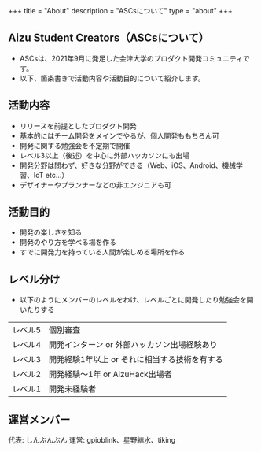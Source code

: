 +++
title = "About"
description = "ASCsについて"
type = "about"
+++

## Aizu Student Creators（ASCsについて）

- ASCsは、2021年9月に発足した会津大学のプロダクト開発コミュニティです。
- 以下、箇条書きで活動内容や活動目的について紹介します。

## 活動内容

- リリースを前提としたプロダクト開発
- 基本的にはチーム開発をメインでやるが、個人開発ももちろん可
- 開発に関する勉強会を不定期で開催
- レベル3以上（後述）を中心に外部ハッカソンにも出場
- 開発分野は問わず、好きな分野ができる（Web、iOS、Android、機械学習、IoT etc...）
- デザイナーやプランナーなどの非エンジニアも可

## 活動目的

- 開発の楽しさを知る
- 開発のやり方を学べる場を作る
- すでに開発力を持っている人間が楽しめる場所を作る

## レベル分け

- 以下のようにメンバーのレベルをわけ、レベルごとに開発したり勉強会を開いたりする

|  |  |
| - | - |
| レベル5 | 個別審査 |
| レベル4 | 開発インターン or 外部ハッカソン出場経験あり |
| レベル3 | 開発経験1年以上 or それに相当する技術を有する |
| レベル2 | 開発経験〜1年 or AizuHack出場者 |
| レベル1 | 開発未経験者 |

## 運営メンバー

代表: しんぶんぶん
運営: gpioblink、星野結水、tiking
